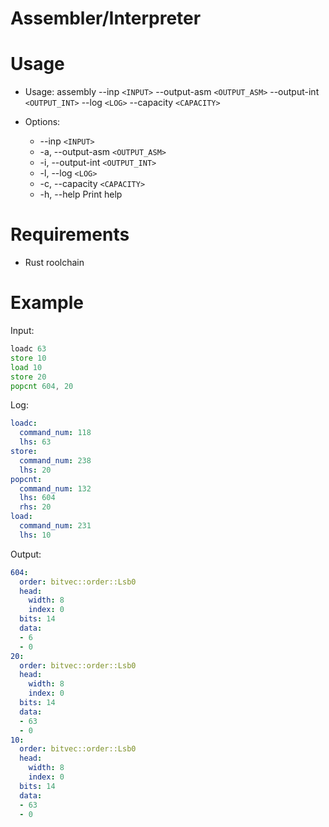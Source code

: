 # Assembler/Interpreter

# Usage
- Usage: assembly --inp `<INPUT>` --output-asm `<OUTPUT_ASM>` --output-int `<OUTPUT_INT>` --log `<LOG>` --capacity `<CAPACITY>`

- Options:
  - --inp `<INPUT>`
  - -a, --output-asm `<OUTPUT_ASM>`
  - -i, --output-int `<OUTPUT_INT>`  
  - -l, --log `<LOG>`
  - -c, --capacity `<CAPACITY>`      
  - -h, --help                     Print help

# Requirements
 - Rust roolchain 


# Example
Input:
```asm
loadc 63
store 10
load 10
store 20
popcnt 604, 20
```

Log:
```yaml
loadc:
  command_num: 118
  lhs: 63
store:
  command_num: 238
  lhs: 20
popcnt:
  command_num: 132
  lhs: 604
  rhs: 20
load:
  command_num: 231
  lhs: 10
```

Output:
```yaml
604:
  order: bitvec::order::Lsb0
  head:
    width: 8
    index: 0
  bits: 14
  data:
  - 6
  - 0
20:
  order: bitvec::order::Lsb0
  head:
    width: 8
    index: 0
  bits: 14
  data:
  - 63
  - 0
10:
  order: bitvec::order::Lsb0
  head:
    width: 8
    index: 0
  bits: 14
  data:
  - 63
  - 0
```
